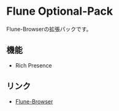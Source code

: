 # Flune Optional-Pack
Flune-Browserの拡張パックです。

## 機能
- Rich Presence

## リンク
- [Flune-Browser](https://github.com/mf-3d/flune-browser)